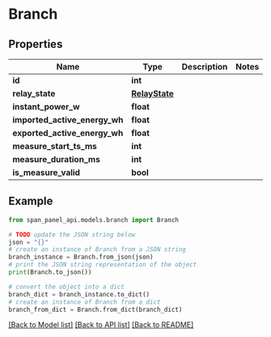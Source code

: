 # Branch


## Properties

Name | Type | Description | Notes
------------ | ------------- | ------------- | -------------
**id** | **int** |  |
**relay_state** | [**RelayState**](RelayState.md) |  |
**instant_power_w** | **float** |  |
**imported_active_energy_wh** | **float** |  |
**exported_active_energy_wh** | **float** |  |
**measure_start_ts_ms** | **int** |  |
**measure_duration_ms** | **int** |  |
**is_measure_valid** | **bool** |  |

## Example

```python
from span_panel_api.models.branch import Branch

# TODO update the JSON string below
json = "{}"
# create an instance of Branch from a JSON string
branch_instance = Branch.from_json(json)
# print the JSON string representation of the object
print(Branch.to_json())

# convert the object into a dict
branch_dict = branch_instance.to_dict()
# create an instance of Branch from a dict
branch_from_dict = Branch.from_dict(branch_dict)
```
[[Back to Model list]](../README.md#documentation-for-models) [[Back to API list]](../README.md#documentation-for-api-endpoints) [[Back to README]](../README.md)
